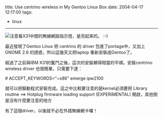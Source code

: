 title: Use centrino wireless in My Gentoo Linux Box
date: 2004-04-17 12:17:00
tags: 
- linux
---

[![](http://wshlab2.ee.kuas.edu.tw/~yurenju/albums/screenshot/dsc02557.thumb.jpg)](http://wshlab2.ee.kuas.edu.tw/~yurenju/gallery/view_photo.php?set_albumName=screenshot&id=dsc02557)注意看X31中間的無線網路指示燈，是亮起來的。 :-)

最近發現了Gentoo Linux 把 centrino 的 driver 包進了portage中，又加上 GNOME 2.6 的誘惑，所以這幾天又把laptop 重新安裝成Gentoo了。

經過了之前與IBM X31的奮鬥之後，這次的安裝顯得相當的平順。安裝centrino wireless driver 也很簡單，只需要下達：

<div id="code"># ACCEPT_KEYWORDS="~x86" emerge ipw2100</div>

就可以把驅動程式安裝完成。這之中比較要注意的是kernel必須要把
Library routine ==> Hotplug firmware loading support (EXPERIMENTAL)
開啟，其他倒是沒有什麼要注意的地方

有了這個driver，以後就不必在外插無線網卡囉！